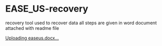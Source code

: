 # EASE_US-recovery
recovery tool used to recover data all steps are given in word document attached with readme file


[Uploading easeus.docx…]()
